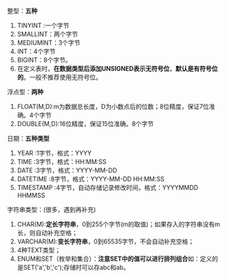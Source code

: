 整型：**五种**
1. TINYINT :一个字节
2. SMALLINT：两个字节
3. MEDIUMINT：3个字节
4. INT：4个字节
5. BIGINT：8个字节。
6. 在定义表时，**在数据类型后添加UNSIGNED表示无符号位**，**默认是有符号位的**。一般不推荐使用无符号位。

浮点型：**两种**
1. FLOAT(M,D):m为数据总长度，D为小数点后的位数；8位精度，保证7位准确。4个字节
2. DOUBLE(M,D):16位精度，保证15位准确。8个字节

日期：**五种类型**
1. YEAR :1字节，格式：YYYY
2. TIME :3字节，格式：HH:MM:SS
3. DATE :3字节，格式：YYYY-MM-DD
4. DATETIME :8字节，格式：YYYY-MM-DD HH:MM:SS
5. TIMESTAMP :4字节，自动存储记录修改时间，格式：YYYYMMDD HHMMSS

字符串类型：(很多，遇到再补充)
1. CHAR(M):**定长字符串**，0到255个字节(m的取值)；如果存入的字符串没有m长，则自动补充空格；
2. VARCHAR(M):**变长字符串**，0到65535字节，不会自动补充空格；
3. 4种TEXT类型；
4. ENUM和SET（枚举和集合）：**注意SET中的值可以进行排列组合**如：定义的是SET('a','b','c');存储时可以存abc和ab。
